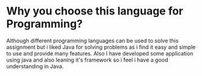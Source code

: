 # Why you choose this language for Programming?

Although different programming languages can be used to solve this assignment but i liked Java for solving problems as i find it easy and simple to use and provide many features. Also I have developed some application using java and also leaning it's framework so i feel i have a good understanding in Java.

